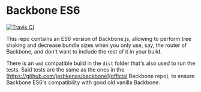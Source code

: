 # Backbone ES6

[![Travis CI](https://travis-ci.org/HuasoFoundries/backbone_es6.svg?branch=master)](https://travis-ci.org/HuasoFoundries/backbone_es6)

This repo contains an ES6 version of Backbone.js, allowing to perform tree shaking and decrease bundle sizes when you only use, say, the router of Backbone, and don't want to include the rest of it in your build.

There is an `umd` compatible build in the `dist` folder that's also used to run the tests. Said tests are the same as the ones in the [https://github.com/jashkenas/backbone](official Backbone repo), to ensure Backbone ES6's compatibility with good old vanilla Backbone.

